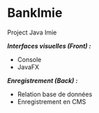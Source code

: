 # BankImie
Project Java Imie

***Interfaces visuelles (Front) :***
- Console
- JavaFX

***Enregistrement (Back) :***
- Relation base de données
- Enregistrement en CMS
